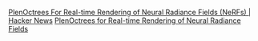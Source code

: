 
[PlenOctrees For Real-time Rendering of Neural Radiance Fields (NeRFs) | Hacker News](https://news.ycombinator.com/item?id=26597419)
[PlenOctrees for Real-time Rendering of Neural Radiance Fields](https://alexyu.net/plenoctrees/)
